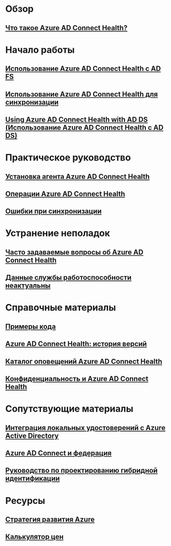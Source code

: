 # Обзор
## [Что такое Azure AD Connect Health?](active-directory-aadconnect-health.md)

# Начало работы
## [Использование Azure AD Connect Health с AD FS](active-directory-aadconnect-health-adfs.md)
## [Использование Azure AD Connect Health для синхронизации](active-directory-aadconnect-health-sync.md)
## [Using Azure AD Connect Health with AD DS (Использование Azure AD Connect Health с AD DS)](active-directory-aadconnect-health-adds.md)

# Практическое руководство
## [Установка агента Azure AD Connect Health](active-directory-aadconnect-health-agent-install.md)
## [Операции Azure AD Connect Health](active-directory-aadconnect-health-operations.md)
## [Ошибки при синхронизации](../active-directory-aadconnect-troubleshoot-sync-errors.md)

# Устранение неполадок
## [Часто задаваемые вопросы об Azure AD Connect Health](active-directory-aadconnect-health-faq.md)
## [Данные службы работоспособности неактуальны](active-directory-aadconnect-health-data-freshness.md)

# Справочные материалы
## [Примеры кода](https://azure.microsoft.com/resources/samples/?service=active-directory)
## [Azure AD Connect Health: история версий](active-directory-aadconnect-health-version-history.md)
## [Каталог оповещений Azure AD Connect Health](active-directory-aadconnect-health-alert-catalog.md)
## [Конфиденциальность и Azure AD Connect Health](active-directory-aadconnect-health-gdpr.md)

# Сопутствующие материалы
## [Интеграция локальных удостоверений с Azure Active Directory](../active-directory-aadconnect.md)
## [Azure AD Connect и федерация](../active-directory-aadconnectfed-whatis.md)
## [Руководство по проектированию гибридной идентификации](../active-directory-hybrid-identity-design-considerations-overview.md)

# Ресурсы
## [Стратегия развития Azure](https://azure.microsoft.com/roadmap/?category=security-identity)
## [Калькулятор цен](https://azure.microsoft.com/pricing/calculator/)
